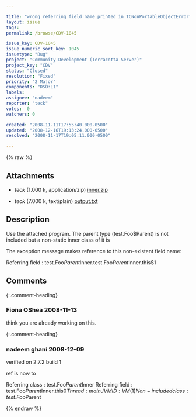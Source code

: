 ```yaml
---

title: "wrong referring field name printed in TCNonPortableObjectError"
layout: issue
tags: 
permalink: /browse/CDV-1045

issue_key: CDV-1045
issue_numeric_sort_key: 1045
issuetype: "Bug"
project: "Community Development (Terracotta Server)"
project_key: "CDV"
status: "Closed"
resolution: "Fixed"
priority: "2 Major"
components: "DSO:L1"
labels: 
assignee: "nadeem"
reporter: "teck"
votes:  0
watchers: 0

created: "2008-11-11T17:55:40.000-0500"
updated: "2008-12-16T19:13:24.000-0500"
resolved: "2008-11-17T19:05:11.000-0500"

---
```




{% raw %}


## Attachments

* <em>teck</em> (1.000 k, application/zip) [inner.zip](/attachments/CDV/CDV-1045/inner.zip)

* <em>teck</em> (7.000 k, text/plain) [output.txt](/attachments/CDV/CDV-1045/output.txt)




## Description

<div markdown="1" class="description">

Use the attached program. The parent type (test.Foo$Parent) is not included but a non-static inner class of it is 

The exception message makes reference to this non-existent field name:

  Referring field   : test.Foo$Parent$Inner.test.Foo$Parent$Inner.this$1




</div>

## Comments


{:.comment-heading}
### **Fiona OShea** <span class="date">2008-11-13</span>

<div markdown="1" class="comment">

think you are already working on this.

</div>


{:.comment-heading}
### **nadeem ghani** <span class="date">2008-12-09</span>

<div markdown="1" class="comment">

verified on 2.7.2 build 1

ref is now to 

Referring class   : test.Foo$Parent$Inner
Referring field   : test.Foo$Parent$Inner.this$0
Thread            : main
JVM ID            : VM(1)
Non-included class: test.Foo$Parent

</div>



{% endraw %}
